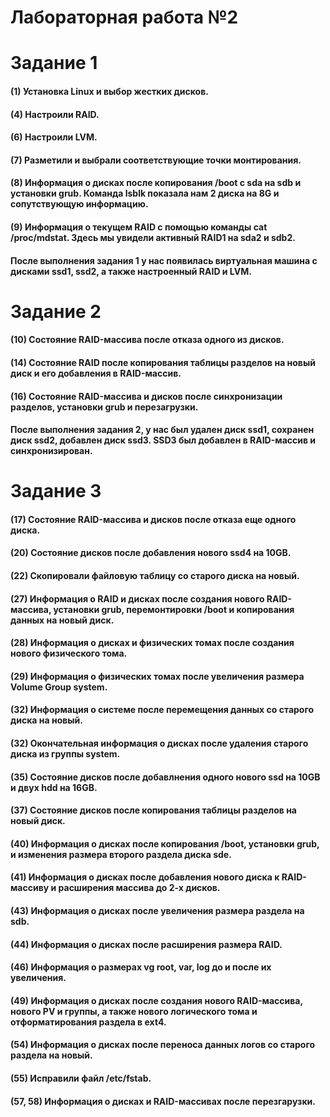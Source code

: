 # Лабораторная работа №2
# Задание 1
#### (1) Установка Linux и выбор жестких дисков.
#### (4) Настроили RAID.
#### (6) Настроили LVM.
#### (7) Разметили и выбрали соответствующие точки монтирования.
#### (8)  Информация о дисках после копирования /boot с sda на sdb и установки grub. Команда lsblk показала нам 2 диска на 8G и сопутствующую информацию.
#### (9) Информация о текущем RAID с помощью команды cat /proc/mdstat. Здесь мы увидели активный RAID1 на sda2 и sdb2.
#### После выполнения задания 1 у нас появилась виртуальная машина с дисками ssd1, ssd2, а также настроенный RAID и LVM.
# Задание 2
#### (10) Состояние RAID-массива после отказа одного из дисков.
#### (14) Состояние RAID после копирования таблицы разделов на новый диск и его добавления в RAID-массив.
#### (16) Состояние RAID-массива и дисков после синхронизации разделов, установки grub и перезагрузки.
#### После выполнения задания 2, у нас был удален диск ssd1, сохранен диск ssd2, добавлен диск ssd3. SSD3 был добавлен в RAID-массив и синхронизирован.
# Задание 3
#### (17) Состояние RAID-массива и дисков после отказа еще одного диска.
#### (20) Состояние дисков после добавления нового ssd4 на 10GB.
#### (22) Скопировали файловую таблицу со старого диска на новый.
#### (27) Информация о RAID и дисках после создания нового RAID-массива, установки grub, перемонтировки /boot и копирования данных на новый диск.
#### (28) Информация о дисках и физических томах после создания нового физического тома.
#### (29) Информация о физических томах после увеличения размера Volume Group system.
#### (32) Информация о системе после перемещения данных со старого диска на новый.
#### (32) Окончательная информация о дисках после удаления старого диска из группы system.
#### (35) Состояние дисков после добавлнения одного нового ssd на 10GB и двух hdd на 16GB.
#### (37) Состояние дисков после копирования таблицы разделов на новый диск.
#### (40) Информация о дисках после копирования /boot, установки grub, и изменения размера второго раздела диска sde.
#### (41) Информация о дисках после добавления нового диска к RAID-массиву и расширения массива до 2-х дисков.
#### (43) Информация о дисках после увеличения размера раздела на sdb.
#### (44) Информация о дисках после расширения размера RAID.
#### (46) Информация о размерах vg root, var, log до и после их увеличения.
#### (49) Информация о дисках после создания нового RAID-массива, нового PV и группы, а также нового логического тома и отформатирования раздела в ext4.
#### (54) Информация о дисках после переноса данных логов со старого раздела на новый.
#### (55) Исправили файл /etc/fstab.
#### (57, 58) Информация о дисках и RAID-массивах после перезгарузки.
